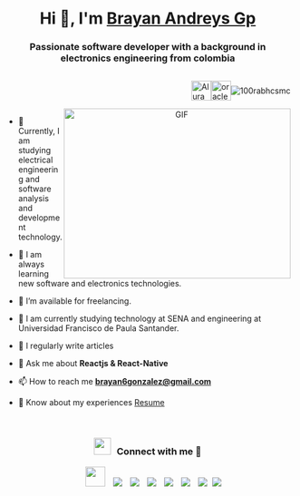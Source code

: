 <h1 align="center">Hi 👋, I'm <a href="https://100rabhcsmc.github.io/Me.io/" target="blank">
Brayan Andreys Gp</a></h1>
<h3 align="center">Passionate software developer with a background in electronics engineering from colombia
</h3>

<section>
  <div style="display: flex; flex-direction: row-reverse; align-items: center;">
    <p><img src="https://komarev.com/ghpvc/?username=100rabhcsmc&label=Profile%20views&color=0e75b6&style=flat" alt="100rabhcsmc" /></p>
  <!--   <p><a href="https://www.instagram.com/brayanandreysgonzalez/" target="_blank"><img src="https://www.svgrepo.com/show/331440/instagram.svg" alt="instagram" width="35" height="35" /></a></p> -->
    <!-- <p><a href="https://www.linkedin.com/in/brayan-andreys-gonzalez-perez-2b587723b/" target="_blank"><img src="https://www.svgrepo.com/show/469190/linkedin.svg" alt="linkedin" width="35" height="35" /></a></p> -->
    <p><a href="https://app.aluracursos.com/user/brayan6gonzalez/program/certificate" target="_blank"><img src="https://www.svgrepo.com/show/355152/oracle.svg" alt="oracle" width="35" height="35" /></a></p>
    <p><a href="https://app.aluracursos.com/user/brayan6gonzalez" target="_blank"><img src="https://avatars.githubusercontent.com/u/4975968" alt="Alura" width="35" height="35" /></a></p>
  </div>
</section>


<a target="_blank" align="center">
  <img autoplay="true" align="right" top="500" height="300" width="400" alt="GIF" src="https://media.giphy.com/media/SWoSkN6DxTszqIKEqv/giphy.gif" >
</a>

- 🔭 Currently, I am studying electrical engineering and software analysis and development technology.
  
- 🌱 I am always learning new software and electronics technologies.

- 🤝 I’m available for freelancing.

- 🌱 I am currently studying technology at SENA and engineering at Universidad Francisco de Paula Santander.

- 📝 I regularly write articles 

- 💬 Ask me about **Reactjs & React-Native**

- 📫 How to reach me **brayan6gonzalez@gmail.com**

- 📄 Know about my experiences <a href="https://app.aluracursos.com/user/brayan6gonzalez" target="blank">Resume</a>
<br/>
<h3 align="center" > <img src="https://media.giphy.com/media/iY8CRBdQXODJSCERIr/giphy.gif" width="30" height="30" style="margin-right: 10px;">Connect with me 🤝 </h3>

<p align="center">

 <div align="center"  class="icons-social" style="margin-left: 10px;">
        <a style="margin-left: 10px;"  target="_blank" href="https://www.linkedin.com/in/brayan-andreys-gonzalez-perez-2b587723b/">
			<img src="https://www.svgrepo.com/show/452051/linkedin.svg" width="35" height="35"></a>
        <a style="margin-left: 10px;" target="_blank" href="https://github.com/Andreys-Gp">
		<img src="https://img.icons8.com/doodle/40/000000/github--v1.png"></a>
		<a style="margin-left: 10px;" target="_blank" href="https://stackoverflow.com/users/12053852/saurabh-chavan?tab=profile">
				<img src="https://img.icons8.com/external-tal-revivo-color-tal-revivo/40/000000/external-stack-overflow-is-a-question-and-answer-site-for-professional-logo-color-tal-revivo.png"></a>
	   <a style="margin-left: 10px;" target="_blank" href="https://dev.to/100rabhcsmc">
					<img src="https://img.icons8.com/external-sketchy-juicy-fish/0.6x/external-blog-online-services-sketchy-sketchy-juicy-fish.png"></a>
        <a style="margin-left: 10px;" target="_blank" href="https://instagram.com/100rabhch">
			<img src="https://img.icons8.com/doodle/40/000000/instagram-new--v2.png"></a>
		<a style="margin-left: 10px;" target="_blank" href="https://twitter.com/100rabhcsmc">
			<img src="https://img.icons8.com/doodle/1x/twitter-squared--v2.png" ></a>
		<a style="margin-left: 10px;" target="_blank" href="https://www.youtube.com/channel/UC-ZdNkKNHC6KguDqNFKO2Nw?view_as=subscriber">
				<img src="https://img.icons8.com/doodle/1x/youtube--v2.png" ></a>
		<a style="margin-left: 5px;" target="_blank" href="https://github.com/100rabhcsmc/Me.io/blob/master/01SaurabhChavanReactNativeResume.pdf">
					<img src="https://img.icons8.com/plasticine/0.5x/resume.png" ></a>
      </div>

</p>





